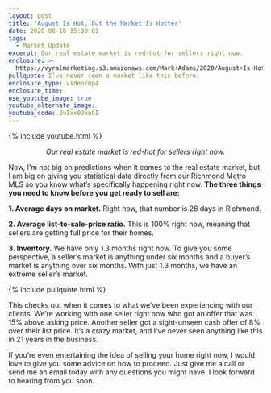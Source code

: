 ```yaml
---
layout: post
title: 'August Is Hot, But the Market Is Hotter'
date: 2020-08-18 15:30:01
tags:
  - Market Update
excerpt: Our real estate market is red-hot for sellers right now.
enclosure: >-
  https://vyralmarketing.s3.amazonaws.com/Mark+Adams/2020/August+Is+Hot%2C+But+the+Market+Is+Hotter.mp4
pullquote: I’ve never seen a market like this before.
enclosure_type: video/mp4
enclosure_time:
use_youtube_image: true
youtube_alternate_image:
youtube_code: 2vIxx0JxnGI
---
```


{% include youtube.html %}

<p style="text-align:center"><em>Our real estate market is red-hot for sellers right now.</em></p>

Now, I’m not big on predictions when it comes to the real estate market, but I am big on giving you statistical data directly from our Richmond Metro MLS so you know what’s specifically happening right now. **The three things you need to know before you get ready to sell are:**

**1\. Average days on market.** Right now, that number is 28 days in Richmond.

**2\. Average list-to-sale-price ratio.** This is 100% right now, meaning that sellers are getting full price for their homes.

**3\. Inventory.** We have only 1.3 months right now. To give you some perspective, a seller’s market is anything under six months and a buyer’s market is anything over six months. With just 1.3 months, we have an extreme seller’s market.

{% include pullquote.html %}

This checks out when it comes to what we’ve been experiencing with our clients. We’re working with one seller right now who got an offer that was 15% above asking price. Another seller got a sight-unseen cash offer of 8% over their list price. It’s a crazy market, and I've never seen anything like this in 21 years in the business.

If you’re even entertaining the idea of selling your home right now, I would love to give you some advice on how to proceed. Just give me a call or send me an email today with any questions you might have. I look forward to hearing from you soon.
